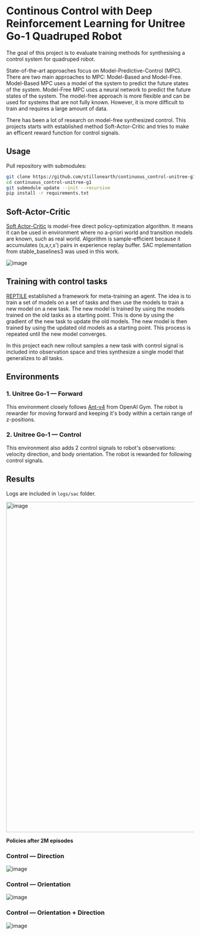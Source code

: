 # Continous Control with Deep Reinforcement Learning for Unitree Go-1 Quadruped Robot

The goal of this project is to evaluate training methods for synthesising a control system for quadruped robot.

State-of-the-art approaches focus on Model-Predictive-Control (MPC). There are two main approaches to MPC: Model-Based and Model-Free. Model-Based MPC uses a model of the system to predict the future states of the system. Model-Free MPC uses a neural network to predict the future states of the system. The model-free approach is more flexible and can be used for systems that are not fully known. However, it is more difficult to train and requires a large amount of data.

There has been a lot of research on model-free synthesized control. This projects starts with established method Soft-Actor-Critic and tries to make an efficent reward function for control signals.

## Usage

Pull repository with submodules:

```bash
git clone https://github.com/stillonearth/continuous_control-unitree-g1.git --depth 1
cd continuous_control-unitree-g1
git submodule update --init --recursive
pip install -r requirements.txt
```

## Soft-Actor-Critic

[Soft Actor-Critic](https://stable-baselines3.readthedocs.io/en/master/modules/sac.html) is model-free direct policy-optimization algorithm. It means it can be used in environment where no a-priori world and transition models are known, such as real world. Algorithm is sample-efficient because it accumulates (s,a,r,s') pairs in experience replay buffer. SAC mplementation from stable_baselines3 was used in this work.

![image](https://user-images.githubusercontent.com/97428129/199162597-e0de3c74-11d9-4b0a-86fa-6bbdc500361e.png)

## Training with control tasks

[REPTILE](https://d4mucfpksywv.cloudfront.net/research-covers/reptile/reptile_update.pdf) established a framework for meta-training an agent. The idea is to train a set of models on a set of tasks and then use the models to train a new model on a new task. The new model is trained by using the models trained on the old tasks as a starting point. This is done by using the gradient of the new task to update the old models. The new model is then trained by using the updated old models as a starting point. This process is repeated until the new model converges.

In this project each new rollout samples a new task with control signal is included into observation space and tries synthesize a single model that generalizes to all tasks.

## Environments

### 1. Unitree Go-1 — Forward

This environment closely follows [Ant-v4](https://github.com/openai/gym/blob/master/gym/envs/mujoco/ant_v4.py) from OpenAI Gym. The robot is rewarder for moving forward and keeping it's body within a certain range of z-positions.

### 2. Unitree Go-1 — Control

This environment also adds 2 control signals to robot's observations: velocity direction, and body orientation. The robot is rewarded for following control signals.

## Results

Logs are included in `logs/sac` folder.

<img width="888" alt="image" src="https://user-images.githubusercontent.com/97428129/199161786-b1b1ac5c-5fc4-4e92-bc51-252ecf8c83b4.png">

**Policies after 2M episodes**

### Control — Direction

![image](https://raw.githubusercontent.com/stillonearth/continuous_control-unitree-g1/master/renders/g1-control-direction_2.avif)

### Control — Orientation

![image](https://raw.githubusercontent.com/stillonearth/continuous_control-unitree-g1/master/renders/g1-control-orientation_1.avif)

### Control — Orientation + Direction

![image](https://raw.githubusercontent.com/stillonearth/continuous_control-unitree-g1/master/renders/g1-control-direction%2Borientation_2.avif)

